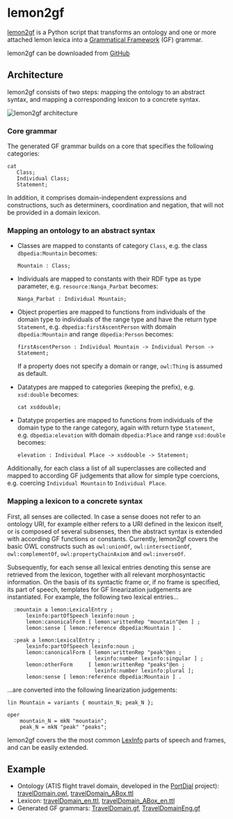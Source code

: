 # lemon2gf

<a href="https://github.com/cunger/lemon2gf">lemon2gf</a> is a Python script that transforms an ontology and one or more attached lemon lexica into a <a href="http://www.grammaticalframework.org">Grammatical Framework</a> (GF) grammar.

lemon2gf can be downloaded from [GitHub](https://github.com/cunger/lemon2gf)

## Architecture

lemon2gf consists of two steps: mapping the ontology to an abstract syntax, and mapping a corresponding lexicon to a concrete syntax.

![lemon2gf architecture](img/architecture.png)


### Core grammar

The generated GF grammar builds on a core that specifies the following categories:

    cat 
       Class;
       Individual Class;
       Statement;

In addition, it comprises domain-independent expressions and constructions, such as determiners, coordination and negation, that will not be provided in a domain lexicon. 


### Mapping an ontology to an abstract syntax

* Classes are mapped to constants of category `Class`, e.g. the class `dbpedia:Mountain` becomes:

    `Mountain : Class;`

* Individuals are mapped to constants with their RDF type as type parameter, e.g. `resource:Nanga_Parbat` becomes:

    `Nanga_Parbat : Individual Mountain;`

* Object properties are mapped to functions from individuals of the domain type to individuals of the range type and have the return type `Statement`, e.g. `dbpedia:firstAscentPerson` with domain `dbpedia:Mountain` and range `dbpedia:Person` becomes:

    `firstAscentPerson : Individual Mountain -> Individual Person -> Statement;`

    If a property does not specify a domain or range, `owl:Thing` is assumed as default.

* Datatypes are mapped to categories (keeping the prefix), e.g. `xsd:double` becomes:

     `cat xsddouble;`

* Datatype properties are mapped to functions from individuals of the domain type to the range category, again with return type `Statement`, e.g. `dbpedia:elevation` with domain `dbpedia:Place` and range `xsd:double` becomes:

    `elevation : Individual Place -> xsddouble -> Statement;`

Additionally, for each class a list of all superclasses are collected and mapped to according GF judgements that allow for simple type coercions, e.g. coercing `Individual Mountain` to `Individual Place`. 


### Mapping a lexicon to a concrete syntax

First, all senses are collected. In case a sense dooes not refer to an ontology URI, for example either refers to a URI defined in the lexicon itself, or is composed of several subsenses, then the abstract syntax is extended with according GF functions or constants. Currently, lemon2gf covers the basic OWL constructs such as `owl:unionOf`, `owl:intersectionOf`, `owl:complementOf`, `owl:propertyChainAxiom` and `owl:inverseOf`.

Subsequently, for each sense all lexical entries denoting this sense are retrieved from the lexicon, together with all relevant morphosyntactic information. On the basis of its syntactic frame or, if no frame is specified, its part of speech, templates for GF linearization judgements are instantiated. 
For example, the following two lexical entries...

      :mountain a lemon:LexicalEntry ;
          lexinfo:partOfSpeech lexinfo:noun ;
          lemon:canonicalForm [ lemon:writtenRep "mountain"@en ] ;
          lemon:sense [ lemon:reference dbpedia:Mountain ] .

      :peak a lemon:LexicalEntry ;
          lexinfo:partOfSpeech lexinfo:noun ;
          lemon:canonicalForm [ lemon:writtenRep "peak"@en ;
                                lexinfo:number lexinfo:singular ] ;
          lemon:otherForm     [ lemon:writtenRep "peaks"@en ;
                                lexinfo:number lexinfo:plural ];
          lemon:sense [ lemon:reference dbpedia:Mountain ] .

...are converted into the following linearization judgements:

    lin Mountain = variants { mountain_N; peak_N };

    oper
        mountain_N = mkN "mountain";
        peak_N = mkN "peak" "peaks";

lemon2gf covers the the most common <a href="http://www.lexinfo.net/ontology/2.0/lexinfo.owl">LexInfo</a> parts of speech and frames, and can be easily extended.


## Example 

* Ontology (ATIS flight travel domain, developed in the <a href="https://sites.google.com/site/portdial2/">PortDial</a> project): <a href="lemon2gf/travelDomain.owl">travelDomain.owl</a>, <a href="lemon2gf/travelDomain_ABox.ttl">travelDomain_ABox.ttl</a>
* Lexicon: <a href="lemon2gf/travelDomain_en.ttl">travelDomain\_en.ttl</a>, <a href="lemon2gf/travelDomain_ABox_en.ttl">travelDomain\_ABox\_en.ttl</a>
* Generated GF grammars: <a href="lemon2gf/TravelDomain.gf">TravelDomain.gf</a>, <a href="lemon2gf/TravelDomainEng.gf">TravelDomainEng.gf</a>

